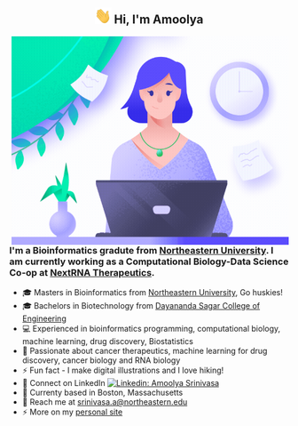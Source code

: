   
<div align="center">
  <h2>
    <img src="https://raw.githubusercontent.com/khaeuk/khaeuk/master/assets/wave.gif" width="30px">  Hi, I'm Amoolya 
  </h2>
</div>  
 
<img src="https://github.com/amoolya1199/amoolya1199/blob/main/image_processing20201015-26328-2ovoon.gif" width="500px" align="right"> 
 

<!---![Header image](https://raw.githubusercontent.com/jayrajroshan/jayrajroshan/master/Assets/myHeader.jpg)--->

### I'm a Bioinformatics gradute from [Northeastern University](https://cos.northeastern.edu/master-of-science-in-bioinformatics/). I am currently working as a Computational Biology-Data Science Co-op at [NextRNA Therapeutics](https://www.nextrnatx.com/).  

- 🎓 Masters in Bioinformatics from [Northeastern University](https://cos.northeastern.edu/master-of-science-in-bioinformatics/), Go huskies!
- 🎓 Bachelors in Biotechnology from [Dayananda Sagar College of Engineering](https://www.dsce.edu.in/academics/ug/biotechnology)
- 💻 Experienced in bioinformatics programming, computational biology, machine learning, drug discovery, Biostatistics
- 🌱 Passionate about cancer therapeutics, machine learning for drug discovery, cancer biology and RNA biology
- ⚡ Fun fact - I make digital illustrations and I love hiking!
- 🔹 Connect on LinkedIn [![Linkedin: Amoolya Srinivasa](https://img.shields.io/badge/-AmoolyaSrinivasa-blue?style=flat-square&logo=Linkedin&logoColor=white&link=https://www.linkedin.com/in/amoolya-srinivasa)](https://www.linkedin.com/in/amoolya-srinivasa) 
- 📍 Currenty based in Boston, Massachusetts
- 🔹 Reach me at srinivasa.a@northeastern.edu
- ⚡ More on my [personal site]()

